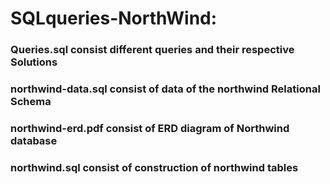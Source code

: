 # SQLqueries-NorthWind:

### Queries.sql consist different queries and their respective Solutions

### northwind-data.sql consist of data of the northwind Relational Schema

### northwind-erd.pdf consist of ERD diagram of Northwind database
	
### northwind.sql consist of construction of northwind tables
